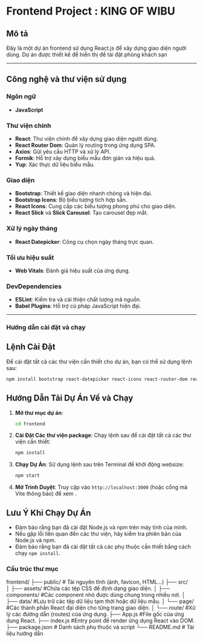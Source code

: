 # Frontend Project : KING OF WIBU

## Mô tả
Đây là một dự án frontend sử dụng React.js để xây dựng giao diện người dùng. 
Dự án được thiết kế để hiển thị đề tài đặt phòng khách sạn

---

## Công nghệ và thư viện sử dụng

### Ngôn ngữ
- **JavaScript**

### Thư viện chính
- **React**: Thư viện chính để xây dựng giao diện người dùng.
- **React Router Dom**: Quản lý routing trong ứng dụng SPA.
- **Axios**: Gửi yêu cầu HTTP và xử lý API.
- **Formik**: Hỗ trợ xây dựng biểu mẫu đơn giản và hiệu quả.
- **Yup**: Xác thực dữ liệu biểu mẫu.

### Giao diện
- **Bootstrap**: Thiết kế giao diện nhanh chóng và hiện đại.
- **Bootstrap Icons**: Bộ biểu tượng tích hợp sẵn.
- **React Icons**: Cung cấp các biểu tượng phong phú cho giao diện.
- **React Slick** và **Slick Carousel**: Tạo carousel đẹp mắt.

### Xử lý ngày tháng
- **React Datepicker**: Công cụ chọn ngày tháng trực quan.

### Tối ưu hiệu suất
- **Web Vitals**: Đánh giá hiệu suất của ứng dụng.

### DevDependencies
- **ESLint**: Kiểm tra và cải thiện chất lượng mã nguồn.
- **Babel Plugins**: Hỗ trợ cú pháp JavaScript hiện đại.

---

### Hướng dẫn cài đặt và chạy

## Lệnh Cài Đặt

Để cài đặt tất cả các thư viện cần thiết cho dự án, bạn có thể sử dụng lệnh sau:

```bash
npm install bootstrap react-datepicker react-icons react-router-dom react-slick slick-carousel web-vitals

```

## Hướng Dẫn Tải Dự Án Về và Chạy

1. **Mở thư mục dự án**:
   ```bash
   cd frontend
   ```

2. **Cài Đặt Các thư viện package**: Chạy lệnh sau để cài đặt tất cả các thư viện cần thiết:
   ```bash
   npm install
   ```

3. **Chạy Dự Án**: Sử dụng lệnh sau trên Terminal để khởi động websize:
   ```bash
   npm start
   ```

4. **Mở Trình Duyệt**: Truy cập vào `http://localhost:3000` (hoặc cổng mà Vite thông báo) để xem .

## Lưu Ý Khi Chạy Dự Án

- Đảm bảo rằng bạn đã cài đặt Node.js và npm trên máy tính của mình.
- Nếu gặp lỗi liên quan đến các thư viện, hãy kiểm tra phiên bản của Node.js và npm.
- Đảm bảo rằng bạn đã cài đặt tất cả các phụ thuộc cần thiết bằng cách chạy `npm install`.

### Cấu trúc thư mục

frontend/
├── public/         # Tài nguyên tĩnh (ảnh, favicon, HTML...)
├── src/  
│   ├── assets/     #Chứa các tệp CSS để định dạng giao diện.
│   ├── components/ #Các component nhỏ được dùng chung trong nhiều nơi.
│   ├── data/       #Lưu trữ các tệp dữ liệu tạm thời hoặc dữ liệu mẫu.
│   └── page/       #Các thành phần React đại diện cho từng trang giao diện.
│   └── route/      #Xử lý các đường dẫn (routes) của ứng dụng.
├── App.js          #File gốc của ứng dụng React.
├── index.js        #Entry point để render ứng dụng React vào DOM.
├── package.json    # Danh sách phụ thuộc và script
└── README.md       # Tài liệu hướng dẫn
